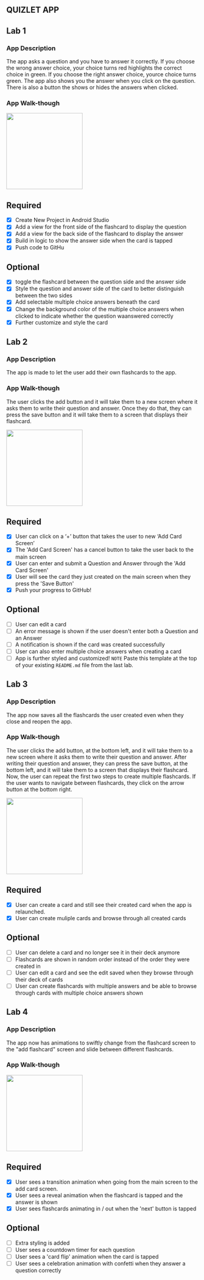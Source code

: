 ## QUIZLET APP

## Lab 1

### App Description
The app asks a question and you have to answer it correctly. If you choose the wrong answer choice, your choice turns red highlights the correct choice in green. If you choose the right answer choice, yource choice turns green. The app also shows you the answer when you click on the question. There is also a button the shows or hides the answers when clicked.

### App Walk-though

<img src="http://g.recordit.co/qa7ucmdyL6.gif" width=200><br>

## Required
- [x] Create New Project in Android Studio
- [x] Add a view for the front side of the flashcard to display the question
- [x] Add a view for the back side of the flashcard to display the answer
- [x] Build in logic to show the answer side when the card is tapped
- [x] Push code to GitHu
## Optional
- [x] toggle the flashcard between the question side and the answer side
- [x] Style the question and answer side of the card to better distinguish between the two sides
- [x] Add selectable multiple choice answers beneath the card
- [x] Change the background color of the multiple choice answers when clicked to indicate whether the question waanswered correctly
- [x] Further customize and style the card

## Lab 2

### App Description
The app is made to let the user add their own flashcards to the app.

### App Walk-though
The user clicks the add button and it will take them to a new screen where it asks them to write their question and answer.
Once they do that, they can press the save button and it will take them to a screen that displays their flashcard.

<img src="http://g.recordit.co/mgLgc8s6qV.gif" width=200><br>


## Required
- [x] User can click on a ‘+’ button that takes the user to new ‘Add Card Screen’
- [x] The 'Add Card Screen' has a cancel button to take the user back to the main screen
- [x] User can enter and submit a Question and Answer through the 'Add Card Screen'
- [x] User will see the card they just created on the main screen when they press the 'Save Button'
- [x] Push your progress to GitHub!

## Optional
- [ ] User can edit a card
- [ ] An error message is shown if the user doesn't enter both a Question and an Answer
- [ ] A notification is shown if the card was created successfully
- [ ] User can also enter multiple choice answers when creating a card
- [ ] App is further styled and customized!
`NOTE` Paste this template at the top of your existing `README.md` file from the last lab.

## Lab 3

### App Description
The app now saves all the flashcards the user created even when they close and reopen the app.

### App Walk-though
The user clicks the add button, at the bottom left, and it will take them to a new screen where it asks them to write their question and answer.
After writing their question and answer, they can press the save button, at the bottom left, and it will take them to a screen that displays their flashcard. 
Now, the user can repeat the first two steps to create multiple flashcards.
If the user wants to navigate between flashcards, they click on the arrow button at the bottom right.

<img src="http://g.recordit.co/UB6CvDQ5Ps.gif" width=200><br>


## Required
- [x] User can create a card and still see their created card when the app is relaunched.
- [x] User can create muliple cards and browse through all created cards

## Optional
- [ ] User can delete a card and no longer see it in their deck anymore
- [ ] Flashcards are shown in random order instead of the order they were created in
- [ ] User can edit a card and see the edit saved when they browse through their deck of cards
- [ ] User can create flashcards with multiple answers and be able to browse through cards with multiple choice answers shown

## Lab 4

### App Description
The app now has animations to swiftly change from the flashcard screen to the "add flashcard" screen and slide between different flashcards.

### App Walk-though


<img src="http://g.recordit.co/ak2nrmx53Z.gif" width=200><br>



## Required
- [x] User sees a transition animation when going from the main screen to the add card screen.
- [x] User sees a reveal animation when the flashcard is tapped and the answer is shown
- [x] User sees flashcards animating in / out when the 'next' button is tapped

## Optional
- [ ] Extra styling is added
- [ ] User sees a countdown timer for each question
- [ ] User sees a 'card flip' animation when the card is tapped
- [ ] User sees a celebration animation with confetti when they answer a question correctly
